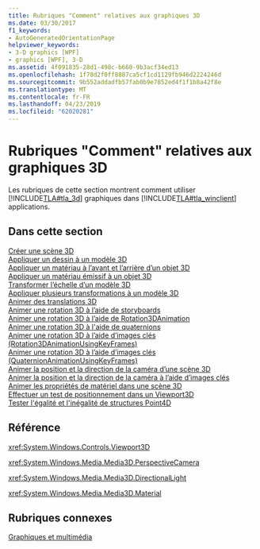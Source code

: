 ```yaml
---
title: Rubriques "Comment" relatives aux graphiques 3D
ms.date: 03/30/2017
f1_keywords:
- AutoGeneratedOrientationPage
helpviewer_keywords:
- 3-D graphics [WPF]
- graphics [WPF], 3-D
ms.assetid: 4f091835-28d1-498c-b660-9b3acf34ed13
ms.openlocfilehash: 1f78d2f0ff8887ca5cf1cd1129fb946d2224246d
ms.sourcegitcommit: 9b552addadfb57fab0b9e7852ed4f1f1b8a42f8e
ms.translationtype: MT
ms.contentlocale: fr-FR
ms.lasthandoff: 04/23/2019
ms.locfileid: "62020281"
---
```

# <a name="3-d-graphics-how-to-topics"></a>Rubriques "Comment" relatives aux graphiques 3D
Les rubriques de cette section montrent comment utiliser [!INCLUDE[TLA#tla_3d](../../../../includes/tlasharptla-3d-md.md)] graphiques dans [!INCLUDE[TLA#tla_winclient](../../../../includes/tlasharptla-winclient-md.md)] applications.  
  
## <a name="in-this-section"></a>Dans cette section  
 [Créer une scène 3D](how-to-create-a-3-d-scene.md)  
 [Appliquer un dessin à un modèle 3D](how-to-apply-a-drawing-to-a-3-d-model.md)  
 [Appliquer un matériau à l’avant et l’arrière d’un objet 3D](how-to-apply-material-to-the-front-and-back-of-a-3-d-object.md)  
 [Appliquer un matériau émissif à un objet 3D](how-to-apply-emissive-material-to-a-3-d-object.md)  
 [Transformer l’échelle d’un modèle 3D](how-to-transform-the-scale-of-a-3-d-model.md)  
 [Appliquer plusieurs transformations à un modèle 3D](how-to-apply-multiple-transformations-to-a-3-d-model.md)  
 [Animer des translations 3D](how-to-animate-3-d-translations.md)  
 [Animer une rotation 3D à l’aide de storyboards](how-to-animate-a-3-d-rotation-using-storyboards.md)  
 [Animer une rotation 3D à l’aide de Rotation3DAnimation](how-to-animate-a-3-d-rotation-using-rotation3danimation.md)  
 [Animer une rotation 3D à l'aide de quaternions](how-to-animate-a-3-d-rotation-using-quaternions.md)  
 [Animer une rotation 3D à l’aide d’images clés (Rotation3DAnimationUsingKeyFrames)](how-to-animate-a-3-d-rotation-using-key-frames.md)  
 [Animer une rotation 3D à l’aide d’images clés (QuaternionAnimationUsingKeyFrames)](animate-a-3-d-rotation-quaternionanimationusingkeyframes.md)  
 [Animer la position et la direction de la caméra d’une scène 3D](how-to-animate-camera-position-and-direction-in-a-3d-scene.md)  
 [Animer la position et la direction de la caméra à l’aide d’images clés](how-to-animate-camera-position-and-direction-using-key-frames.md)  
 [Animer les propriétés de matériel dans une scène 3D](how-to-animate-material-properties-in-a-3-d-scene.md)  
 [Effectuer un test de positionnement dans un Viewport3D](how-to-hit-test-in-a-viewport3d.md)  
 [Tester l'égalité et l'inégalité de structures Point4D](how-to-test-point4d-structures-for-equality-and-inequality.md)  
  
## <a name="reference"></a>Référence  
 <xref:System.Windows.Controls.Viewport3D>  
  
 <xref:System.Windows.Media.Media3D.PerspectiveCamera>  
  
 <xref:System.Windows.Media.Media3D.DirectionalLight>  
  
 <xref:System.Windows.Media.Media3D.Material>  
  
## <a name="related-sections"></a>Rubriques connexes  
 [Graphiques et multimédia](index.md)
